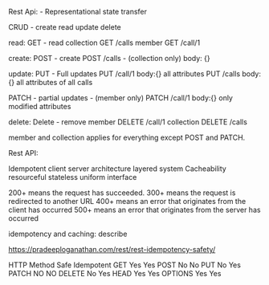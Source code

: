 
Rest Api: - Representational state transfer

CRUD - create read update delete

read:
GET - read
collection GET /calls
member GET /call/1

create:
POST - create
POST /calls - (collection only)
body: {}

update:
PUT - Full updates
PUT /call/1
body:{} all attributes
PUT /calls
body:{} all attributes of all calls

PATCH - partial updates - (member only)
PATCH /call/1
body:{} only modified attributes

delete:
Delete - remove
member DELETE /call/1
collection DELETE /calls


member and collection applies for everything except POST and PATCH.


Rest API:

Idempotent
client server architecture
layered system
Cacheability
resourceful
stateless
uniform interface



200+ means the request has succeeded.
300+ means the request is redirected to another URL
400+ means an error that originates from the client has occurred
500+ means an error that originates from the server has occurred



idempotency and caching: describe
   
https://pradeeploganathan.com/rest/rest-idempotency-safety/

HTTP Method	Safe	Idempotent
 GET	        Yes	 Yes
 POST	        No	 No
 PUT	        No	 Yes
 PATCH          NO       NO
 DELETE	        No	 Yes
 HEAD	        Yes	 Yes
 OPTIONS	Yes	 Yes


